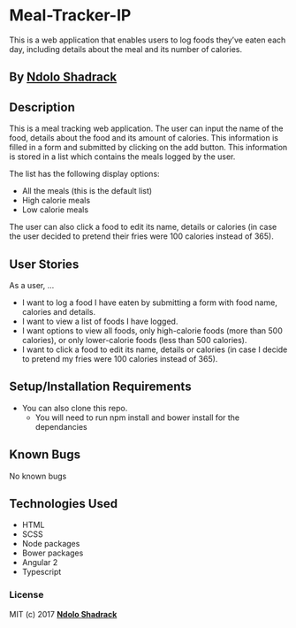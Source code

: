 # Meal-Tracker-IP
This is a web application that enables users to log foods they’ve eaten each day, including details about the meal and its number of calories.

## By **[Ndolo Shadrack](https://github.com/ShadrackNdolo)**

## Description
This is a meal tracking web application. The user can input the name of the food, details about the food and its amount of calories. This information is filled in a form and submitted by clicking on the add button. This information is stored in a list which contains the meals logged by the user.

The list has the following display options:
* All the meals (this is the default list)
* High calorie meals
* Low calorie meals

The user can also click a food to edit its name, details or calories (in case the user decided to pretend their fries were 100 calories instead of 365).

## User Stories
As a user, ...
* I want to log a food I have eaten by submitting a form with food name, calories and details.
* I want to view a list of foods I have logged.
* I want options to view all foods, only high-calorie foods (more than 500 calories), or only lower-calorie foods (less than 500 calories).
* I want to click a food to edit its name, details or calories (in case I decide to pretend my fries were 100 calories instead of 365).


## Setup/Installation Requirements

* You can also clone this repo. 
  * You will need to run npm install and bower install for the dependancies

## Known Bugs

No known bugs

## Technologies Used

- HTML
- SCSS
- Node packages
- Bower packages
- Angular 2
- Typescript

### License

MIT (c) 2017 **[Ndolo Shadrack](https://github.com/ShadrackNdolo)**
